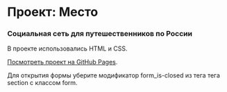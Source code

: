 # Проект: Место

### Социальная сеть для путешественников по России

В проекте использовались HTML и CSS.

[Посмотреть проект на GitHub Pages](https://lebedevmv.github.io/mesto-project/).

Для открытия формы уберите модификатор form_is-closed из тега тега section с классом form.

